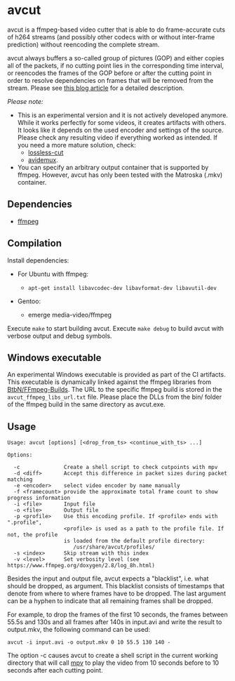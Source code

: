 avcut
=====

avcut is a ffmpeg-based video cutter that is able to do frame-accurate cuts
of h264 streams (and possibly other codecs with or without inter-frame
prediction) without reencoding the complete stream.

avcut always buffers a so-called group of pictures (GOP) and either copies all
of the packets, if no cutting point lies in the corresponding time interval, or
reencodes the frames of the GOP before or after the cutting point in order to
resolve dependencies on frames that will be removed from the stream. Please
see [this blog article](http://kicherer.org/joomla/index.php/de/blog/42-avcut-frame-accurate-video-cutting-with-only-small-quality-loss)
for a detailed description.

_Please note:_

* This is an experimental version and it is not actively developed anymore.
  While it works perfectly for some videos, it creates artifacts with others.
  It looks like it depends on the used encoder and settings of the source.
  Please check any resulting video if everything worked as intended. If you
  need a more mature solution, check:
    * [lossless-cut](https://mifi.no/losslesscut/)
    * [avidemux](http://fixounet.free.fr/avidemux/).
* You can specify an arbitrary output container that is supported by ffmpeg.
  However, avcut has only been tested with the Matroska (.mkv) container.

Dependencies
------------

* [ffmpeg](https://www.ffmpeg.org/)

Compilation
-----------

Install dependencies:

* For Ubuntu with ffmpeg:

  * `apt-get install libavcodec-dev libavformat-dev libavutil-dev`

* Gentoo:

  * emerge media-video/ffmpeg

Execute `make` to start building avcut. Execute `make debug` to build avcut with
verbose output and debug symbols.

Windows executable
------------------

An experimental Windows executable is provided as part of the CI artifacts.
This executable is dynamically linked against the ffmpeg libraries from
[BtbN/FFmpeg-Builds](https://github.com/BtbN/FFmpeg-Builds/releases). The
URL to the specific ffmpeg build is stored in the `avcut_ffmpeg_libs_url.txt`
file. Please place the DLLs from the bin/ folder of the ffmpeg build in the same
directory as avcut.exe.

Usage
-----

```
Usage: avcut [options] [<drop_from_ts> <continue_with_ts> ...]

Options:

  -c              Create a shell script to check cutpoints with mpv
  -d <diff>       Accept this difference in packet sizes during packet matching
  -e <encoder>    select video encoder by name manually
  -f <framecount> provide the approximate total frame count to show progress information
  -i <file>       Input file
  -o <file>       Output file
  -p <profile>    Use this encoding profile. If <profile> ends with ".profile",
                  <profile> is used as a path to the profile file. If not, the profile
                  is loaded from the default profile directory:
                     /usr/share/avcut/profiles/
  -s <index>      Skip stream with this index
  -v <level>      Set verbosity level (see https://www.ffmpeg.org/doxygen/2.8/log_8h.html)
```

Besides the input and output file, avcut expects a "blacklist", i.e. what should
be dropped, as argument. This blacklist consists of timestamps that denote from
where to where frames have to be dropped. The last argument can be a hyphen to
indicate that all remaining frames shall be dropped.

For example, to drop the frames of the first 10 seconds, the frames between
55.5s and 130s and all frames after 140s in input.avi and write the result to
output.mkv, the following command can be used:

`avcut -i input.avi -o output.mkv 0 10 55.5 130 140 -`

The option -c causes avcut to create a shell script in the current working directory
that will call [mpv](https://mpv.io/) to play the video from 10 seconds before to
10 seconds after each cutting point.
